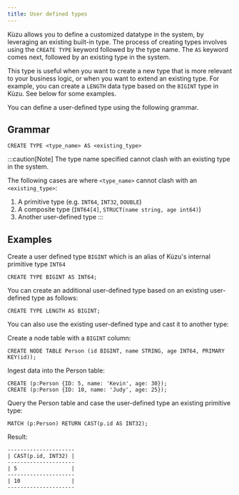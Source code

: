 ```yaml
---
title: User defined types
---
```


Kùzu allows you to define a customized datatype in the system, by leveraging an existing built-in
type. The process of creating types involves using the `CREATE TYPE` keyword followed by
the type name. The `AS` keyword comes next, followed by an existing type in the system.

This type is useful when you want to create a new type that is more relevant to your business
logic, or when you want to extend an existing type. For example, you can create a
`LENGTH` data type based on the `BIGINT` type in Kùzu. See below for some examples.

You can define a user-defined type using the following grammar.

## Grammar
`CREATE TYPE <type_name> AS <existing_type>`

:::caution[Note]
The type name specified cannot clash with an existing type in the system.

The following cases are where `<type_name>` cannot clash with an `<existing_type>`:
1. A primitive type (e.g. `INT64`, `INT32`, `DOUBLE`)
2. A composite type (`INT64[4]`, `STRUCT(name string, age int64)`)
3. Another user-defined type
:::

## Examples

Create a user defined type `BIGINT` which is an alias of Kùzu's internal primitive type `INT64`
```cypher
CREATE TYPE BIGINT AS INT64;
```

You can create an additional user-defined type based on an existing user-defined type as follows:
```cypher
CREATE TYPE LENGTH AS BIGINT;
```

You can also use the existing user-defined type and cast it to another type:

Create a node table with a `BIGINT` column:
```cypher
CREATE NODE TABLE Person (id BIGINT, name STRING, age INT64, PRIMARY KEY(id));
```
Ingest data into the Person table:
```cypher
CREATE (p:Person {ID: 5, name: 'Kevin', age: 30});
CREATE (p:Person {ID: 10, name: 'Judy', age: 25});
```
Query the Person table and case the user-defined type an existing primitive type:
```cypher
MATCH (p:Person) RETURN CAST(p.id AS INT32);
```
Result:
```
---------------------
| CAST(p.id, INT32) |
---------------------
| 5                 |
---------------------
| 10                |
---------------------
```


